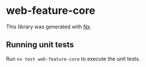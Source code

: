 # web-feature-core

This library was generated with [Nx](https://nx.dev).

## Running unit tests

Run `nx test web-feature-core` to execute the unit tests.
